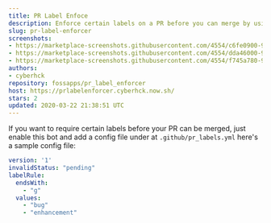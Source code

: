 ```yaml
---
title: PR Label Enfoce
description: Enforce certain labels on a PR before you can merge by using status checks
slug: pr-label-enforcer
screenshots:
- https://marketplace-screenshots.githubusercontent.com/4554/c6fe0900-9088-11e9-9c7f-89f28baaed86?auto=webp&format=jpeg&width=670
- https://marketplace-screenshots.githubusercontent.com/4554/dda46000-9088-11e9-9ccb-df1546dc6ac0?auto=webp&format=jpeg&width=670
- https://marketplace-screenshots.githubusercontent.com/4554/f745a780-9088-11e9-8d3b-de11ec2d3980?auto=webp&format=jpeg&width=670
authors:
- cyberhck
repository: fossapps/pr_label_enforcer
host: https://prlabelenforcer.cyberhck.now.sh/
stars: 2
updated: 2020-03-22 21:38:51 UTC
---
```

If you want to require certain labels before your PR can be merged, just enable this bot and add a config file under at `.github/pr_labels.yml` here's a sample config file:
```yaml
version: '1'
invalidStatus: "pending"
labelRule:
  endsWith:
    - "g"
  values:
    - "bug"
    - "enhancement"
```
